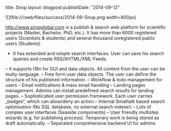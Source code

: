 title: Siroplayout: blogpostpublishDate: "2014-09-12"![](file:///web/files/success/2014-09-Sirop.png width=800px)http://www.siropglobal.com is a publish & search web platform for scientific projects \(Master, Bachelor, PhD, etc.\). It has more than 6000 registered users \(Scientists & students\)and several thousand unregistered public users \(Students\)- It has extended and simple search interfaces. User can save his search queries and create RSS/XHTML/XML-Feeds.– It supports I18n for GUI and data objects. All content from the user can be multy-language.– Free form user data objects. The user can define the structure of his published information.– Workflow & todo management for users– Email notifications & mass email handling– Landing pages management. Admins can install predefined search results for landing pages.– Sophisticated user permission framework. Each user carries „badges“, which can allow/deny an action– Internal Smalltalk based search optimisation \(No SQL database, no external search indexer\)– Lots of complex user interfaces \(Seaside components\)– User friendly multistep wizards \(e.g. for publishing process\). Temporary work is being stored as draft automatically.– Separated comprehensive backend UI for admins